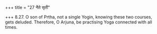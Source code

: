 +++
title = "27 नैते सृती"

+++
8.27. O son of Prtha, not a single Yogin, knowing these two courses,
gets deluded. Therefore, O Arjuna, be practising Yoga connected with all
times.
